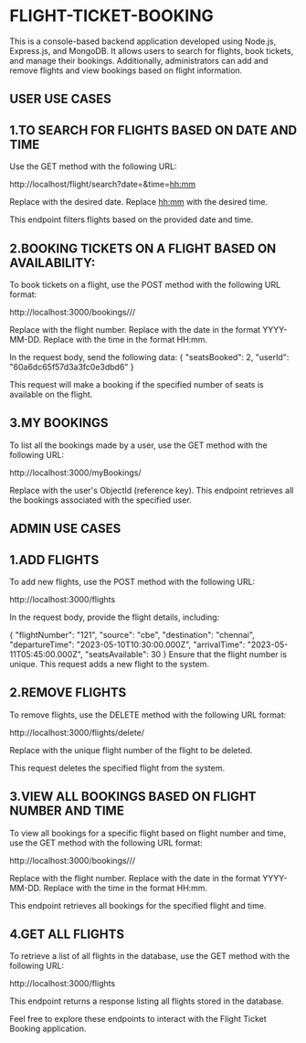 # FLIGHT-TICKET-BOOKING

This is a console-based backend application developed using Node.js, Express.js, and MongoDB. It allows users to search for flights, book tickets, and manage their bookings. Additionally, administrators can add and remove flights and view bookings based on flight information.

USER USE CASES
--------------

1.TO SEARCH FOR FLIGHTS BASED ON DATE AND TIME
----------------------------------------------------------------------------------------
Use the GET method with the following URL:

http://localhost/flight/search?date=<date>&time=<hh:mm>

Replace <date> with the desired date.
Replace <hh:mm> with the desired time.

This endpoint filters flights based on the provided date and time.

2.BOOKING TICKETS ON A FLIGHT BASED ON AVAILABILITY:
---------------------------------------------------------------------------------------

To book tickets on a flight, use the POST method with the following URL format:

http://localhost:3000/bookings/<flightNumber>/<Date>/<Time>

Replace <flightNumber> with the flight number.
Replace <Date> with the date in the format YYYY-MM-DD.
Replace <Time> with the time in the format HH:mm.

In the request body, send the following data:
{
  "seatsBooked": 2,
  "userId": "60a6dc65f57d3a3fc0e3dbd6"
}

This request will make a booking if the specified number of seats is available on the flight.

3.MY BOOKINGS 
------------------------------------------------------------------------------------------
To list all the bookings made by a user, use the GET method with the following URL:

http://localhost:3000/myBookings/<userId>

Replace <userId> with the user's ObjectId (reference key).
This endpoint retrieves all the bookings associated with the specified user.


ADMIN USE CASES
---------------

1.ADD FLIGHTS
------------------------------------------------------------------------------------------
To add new flights, use the POST method with the following URL:

http://localhost:3000/flights

In the request body, provide the flight details, including:

{
  "flightNumber": "121",
  "source": "cbe",
  "destination": "chennai",
  "departureTime": "2023-05-10T10:30:00.000Z",
  "arrivalTime": "2023-05-11T05:45:00.000Z",
  "seatsAvailable": 30
}
Ensure that the flight number is unique. This request adds a new flight to the system.

2.REMOVE FLIGHTS
-------------------------------------------------------------------------------------------

To remove flights, use the DELETE method with the following URL format:

http://localhost:3000/flights/delete/<flightNumber>

Replace <flightNumber> with the unique flight number of the flight to be deleted.

This request deletes the specified flight from the system.

3.VIEW ALL BOOKINGS BASED ON FLIGHT NUMBER AND TIME 
---------------------------------------------------------------------------------------------

To view all bookings for a specific flight based on flight number and time, use the GET method with the following URL format:

http://localhost:3000/bookings/<flightNumber>/<date>/<time>

Replace <flightNumber> with the flight number.
Replace <date> with the date in the format YYYY-MM-DD.
Replace <time> with the time in the format HH:mm.

This endpoint retrieves all bookings for the specified flight and time.

4.GET ALL FLIGHTS
----------------------------------------------------------------------------------------------

To retrieve a list of all flights in the database, use the GET method with the following URL:

http://localhost:3000/flights

This endpoint returns a response listing all flights stored in the database.

Feel free to explore these endpoints to interact with the Flight Ticket Booking application.


